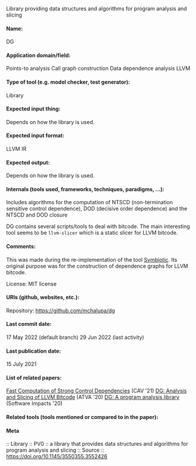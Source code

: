 Library providing data structures and algorithms for program analysis and slicing

#### Name:
DG

#### Application domain/field:
Points-to analysis
Call graph construction
Data dependence analysis
LLVM

#### Type of tool (e.g. model checker, test generator):
Library

#### Expected input thing:
Depends on how the library is used.

#### Expected input format:
LLVM IR

#### Expected output:
Depends on how the library is used. 

#### Internals (tools used, frameworks, techniques, paradigms, ...):
Includes algorithms for the computation of NTSCD (non-termination sensitive control dependence), DOD (decisive order dependence) and the NTSCD and DOD closure

DG contains several scripts/tools to deal with bitcode. The main interesting tool seems to be `llvm-slicer` which is a static slicer for LLVM bitcode.

#### Comments:
This was made during the re-implementation of the tool [Symbiotic](Symbiotic.md). Its original purpose was for the construction of dependence graphs for LLVM bitcode.

License: MIT license

#### URIs (github, websites, etc.):
Repository: https://github.com/mchalupa/dg

#### Last commit date:
17 May 2022 (default branch)
29 Jun 2022 (last activity)

#### Last publication date:
15 July 2021

#### List of related papers:
[Fast Computation of Strong Control Dependencies](https://doi.org/10.1007/978-3-030-81688-9_41) (CAV '21)
[DG: Analysis and Slicing of LLVM Bitcode](https://doi.org/10.1007/978-3-030-59152-6_33) (ATVA '20)
[DG: A program analysis library](https://doi.org/10.1016/j.simpa.2020.100038) (Software Impacts '20)

#### Related tools (tools mentioned or compared to in the paper):

#### Meta
:: Library
:: PV0 :: a library that provides data structures and algorithms for program analysis and slicing
:: Source :: https://doi.org/10.1145/3550355.3552426
